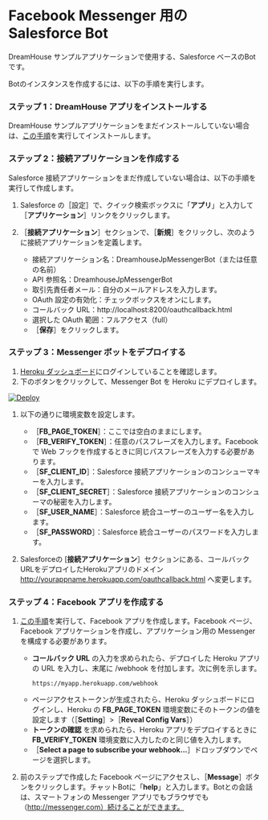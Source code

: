 # Facebook Messenger 用の Salesforce Bot

DreamHouse サンプルアプリケーションで使用する、Salesforce ベースのBotです。

Botのインスタンスを作成するには、以下の手順を実行します。

### ステップ 1：DreamHouse アプリをインストールする

DreamHouse サンプルアプリケーションをまだインストールしていない場合は、[この手順](http://dreamhouseappjp.io/installation/)を実行してインストールします。

### ステップ 2：接続アプリケーションを作成する

Salesforce 接続アプリケーションをまだ作成していない場合は、以下の手順を実行して作成します。

1. Salesforce の［設定］で、クイック検索ボックスに「**アプリ**」と入力して［**アプリケーション**］リンクをクリックします。

1. ［**接続アプリケーション**］セクションで、［**新規**］をクリックし、次のように接続アプリケーションを定義します。

    - 接続アプリケーション名：DreamhouseJpMessengerBot（または任意の名前）
    - API 参照名：DreamhouseJpMessengerBot
    - 取引先責任者メール：自分のメールアドレスを入力します。
    - OAuth 設定の有効化：チェックボックスをオンにします。
    - コールバック URL：http://localhost:8200/oauthcallback.html
    - 選択した OAuth 範囲：フルアクセス（full）
    - ［**保存**］をクリックします。

### ステップ 3：Messenger ボットをデプロイする

1. [Heroku ダッシュボード](https://dashboard.heroku.com/)にログインしていることを確認します。
1. 下のボタンをクリックして、Messenger Bot を Heroku にデプロイします。

  [![Deploy](https://www.herokucdn.com/deploy/button.png)](https://heroku.com/deploy)

1. 以下の通りに環境変数を設定します。

    - ［**FB_PAGE_TOKEN**］：ここでは空白のままにします。
    - ［**FB_VERIFY_TOKEN**］：任意のパスフレーズを入力します。Facebook で Web フックを作成するときに同じパスフレーズを入力する必要があります。
    - ［**SF_CLIENT_ID**］：Salesforce 接続アプリケーションのコンシューマキーを入力します。
    - ［**SF_CLIENT_SECRET**］：Salesforce 接続アプリケーションのコンシューマの秘密を入力します。
    - ［**SF_USER_NAME**］：Salesforce 統合ユーザーのユーザー名を入力します。
    - ［**SF_PASSWORD**］：Salesforce 統合ユーザーのパスワードを入力します。

1. Salesforceの [**接続アプリケーション**］セクションにある、コールバック URLをデプロイしたHerokuアプリのドメイン http://yourappname.herokuapp.com/oauthcallback.html へ変更します。

### ステップ 4：Facebook アプリを作成する

1. [この手順](https://developers.facebook.com/docs/messenger-platform/quickstart?locale=ja_JP)を実行して、Facebook アプリを作成します。Facebook ページ、Facebook アプリケーションを作成し、アプリケーション用の Messenger を構成する必要があります。

    - **コールバック URL** の入力を求められたら、デプロイした Heroku アプリの URL を入力し、末尾に /webhook を付加します。次に例を示します。
        ```
        https://myapp.herokuapp.com/webhook
        ```
    - ページアクセストークンが生成されたら、Heroku ダッシュボードにログインし、Heroku の **FB_PAGE_TOKEN** 環境変数にそのトークンの値を設定します（［**Setting**］>［**Reveal Config Vars**］）
    - **トークンの確認** を求められたら、Heroku アプリをデプロイするときに **FB_VERIFY_TOKEN** 環境変数に入力したのと同じ値を入力します。
    - ［**Select a page to subscribe your webhook...**］ドロップダウンでページを選択します。

1. 前のステップで作成した Facebook ページにアクセスし、［**Message**］ボタンをクリックします。チャットBotに「**help**」と入力します。Botとの会話は、スマートフォンの Messenger アプリでもブラウザでも（http://messenger.com）続けることができます。
